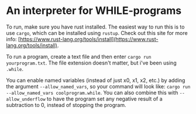 # An interpreter for WHILE-programs

To run, make sure you have rust installed.
The easiest way to run this is to use `cargo`, which can be installed using `rustup`.
Check out this site for more info: [https://www.rust-lang.org/tools/install](https://www.rust-lang.org/tools/install).

To run a program, create a text file and then enter `cargo run yourprogram.txt`. The file extension doesn't matter, but i've been using `.while`. 


You can enable named variables (instead of just x0, x1, x2, etc.) by adding the argument `--allow_named_vars`, so your command will look like: `cargo run --allow_named_vars coolprogram.while`. You can also combine this with `--allow_underflow` to have the program set any negative result of a subtraction to 0, instead of stopping the program.